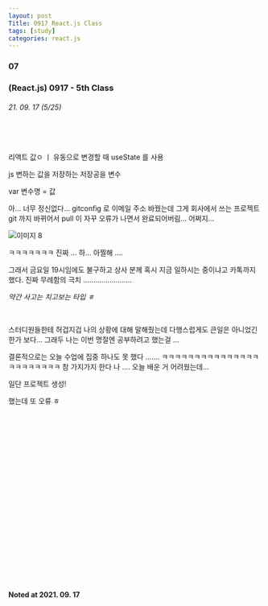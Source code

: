 ```yaml
---
layout: post
Title: 0917 React.js Class
tags: [study]
categories: react.js
---
```


### 07

### (React.js) 0917 - 5th Class

###### 21. 09. 17 (5/25)

<br />

<br />

리액트 값ㅇ ㅣ 유동으로 변경할 때 useState 를 사용

js 변하는 값을 저장하는 저장공을 변수

var 변수명 = 값



아... 너무 정신없다... gitconfig 로 이메일 주소 바꿨는데 그게 회사에서 쓰는 프로젝트 git 까지 바뀌어서 pull 이 자꾸 오류가 나면서 완료되어버림... 어쩌지...

![이미지 8](https://user-images.githubusercontent.com/89691274/133780473-008cd815-27d8-453e-a7d9-351605679374.png)

ㅋㅋㅋㅋㅋㅋㅋ 진짜 ... 하... 아찔해 .... 

 그래서 금요일 19시임에도 불구하고 상사 분께 혹시 지금 일하시는 중이냐고 카톡까지 했다. 진짜 무례함의 극치 ........................ 

_약간 사고는 치고보는 타입 ㅎ_

<br>

스터디원들한테 허겁지겁 나의 상황에 대해 말해줬는데 다행스럽게도 큰일은 아니었긴 한가 보다... 그래두 나는 이번 명절엔 공부하려고 했는걸 ...

결론적으로는 오늘 수업에 집중 하나도 못 했다 ....... ㅋㅋㅋㅋㅋㅋㅋㅋㅋㅋㅋㅋㅋㅋㅋㅋㅋㅋㅋㅋㅋㅋㅋ 참 가지가지 한다 나 .... 오늘 배운 거 어려웠는데... 

일단 프로젝트 생성! 

했는데 또 오류 ㅎ 



<br />

<br /><br />

<br /><br />

<br /><br />

<br /><br />

<br /><br />

<br />



<br />

<br />

<br />

__Noted at 2021. 09. 17__


